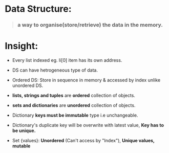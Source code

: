 # Data Structure: 
> ### a way to organise(store/retrieve) the data in the memory.

# Insight:
- Every list indexed eg. li[0] item has its own address.

- DS can have hetrogeneous type of data.

- Ordered DS: Store in sequence in memory & accessed by index unlike unordered DS.

-  **lists, strings and tuples** are **ordered** collection of objects.
  
-  **sets and dictionaries** are **unordered** collection of objects.

- Dictionary **keys must be immutable** type i.e unchangeable.

- Dictionary's duplicate key will be overwrite with latest value, **Key has to be unique.**

- Set {values}: **Unordered** (Can't access by "Index"), **Unique values, mutable**